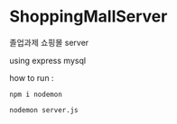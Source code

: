 # ShoppingMallServer
졸업과제 쇼핑몰 server

using express mysql

how to run :
```
npm i nodemon
```
```
nodemon server.js
```
